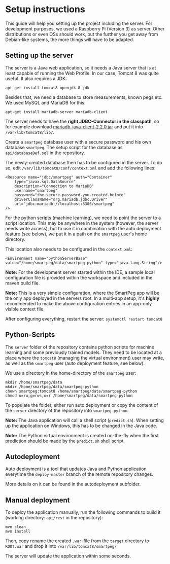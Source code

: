 # Setup instructions

This guide will help you setting up the project including the server. For development purposes, we used a Raspberry Pi (Version 3) as server. Other distributions or even OSs should work, but the further you get away from Debian-like systems, the more things will have to be adapted.

## Setting up the server

The server is a Java web application, so it needs a Java server that is at least capable of running the Web Profile. In our case, Tomcat 8 was quite useful. It also requires a JDK:

```
apt-get install tomcat8 openjdk-8-jdk
```

Besides that, we need a database to store measurements, known pegs etc. We used MySQL and MariaDB for this:

```
apt-get install mariadb-server mariadb-client
```

The server needs to have the **right JDBC-Connector in the classpath**, so for example download [mariadb-java-client-2.2.0.jar](https://downloads.mariadb.org/connector-java/2.2.0/) and put it into `/var/lib/tomcat8/lib/`.

Create a `smartpeg` database user with a secure password and his own database `smartpeg`. The setup script for the database as `api/databaseDef.sql` in the repository.

The newly-created database then has to be configured in the server. To do so, edit `/var/lib/tomcat8/conf/context.xml` and add the following lines:

```
<Resource name="jdbc/smartpeg" auth="Container"
	type="javax.sql.DataSource"
	description="Connection to MariaDB"
	username="smartpeg"
	password="the-secure-password-you-created-before"
	driverClassName="org.mariadb.jdbc.Driver"
	url="jdbc:mariadb://localhost:3306/smartpeg"
/>
```

For the python scripts (machine learning), we need to point the server to a script location. This may be anywhere in the system (however, the server needs write access), but to use it in combination with the auto deployment feature (see below), we put it in a path on the `smartpeg` user's home directory.

This location also needs to be configured in the `context.xml`:

```
<Environment name="pythonServerBase" value="/home/smartpeg/data/smartpeg-python" type="java.lang.String"/>
```

**Note:** For the development server started within the IDE, a sample local configuration file is provided within the workspace and included in the maven build file.

**Note:** This is a very simple configuration, where the SmartPeg app will be the only app deployed in the servers root. In a multi-app setup, it's __highly__ recommended to make the above configuration entries in an app-only visible context file.

After configuring everything, restart the server: `systemctl restart tomcat8`

## Python-Scripts

The `server` folder of the repository contains python scripts for machine learning and some previously trained models. They need to be located at a place where the `tomcat8` (managing the virtual environment) user may write, as well as the `smartpeg` user (auto deployment feature, see below).

We use a directory in the home-directory of the `smartpeg` user:

```
mkdir /home/smartpeg/data
mkdir /home/smartpeg/data/smartpeg-python
chown smartpeg:tomcat8 /home/smartpeg/data/smartpeg-python
chmod u=rw,g=rws,o=r /home/smartpeg/data/smartpeg-python
```

To populate the folder, either run auto deployment or copy the content of the `server` directory of the repository into `smartpeg-python`.

**Note:** The Java application will call a shell script (`predict.sh`). When setting up the application on Windows, this has to be changed in the Java code.

**Note:** The Python virtual environment is created on-the-fly when the first prediction should be made by the `predict.sh` shell script.

## Autodeployment

Auto deployment is a tool that updates Java and Python application everytime the `deploy-master` branch of the remote repository changes.

More details on it can be found in the autodeployment subfolder.

## Manual deployment

To deploy the application manually, run the following commands to build it (working directory: `api/rest` in the repository):

```
mvn clean
mvn install
```

Then, copy rename the created `.war`-file from the `target` directory to `ROOT.war` and drop it into `/var/lib/tomcat8/smartpeg/`

The server will update the application within some seconds.
